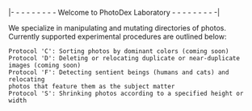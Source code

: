 |- - - - - - - - - Welcome to PhotoDex Laboratory - - - - - - - - -|

We specialize in manipulating and mutating directories of photos.<br />
Currently supported experimental procedures are outlined below:<br />
    
    Protocol 'C': Sorting photos by dominant colors (coming soon)
    Protocol 'D': Deleting or relocating duplicate or near-duplicate images (coming soon)
    Protocol 'F': Detecting sentient beings (humans and cats) and relocating
	photos that feature them as the subject matter
    Protocol 'S': Shrinking photos according to a specified height or width
